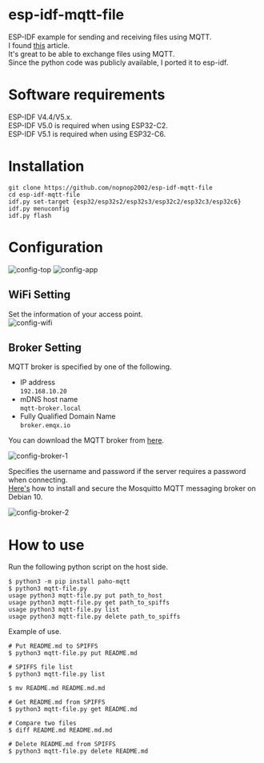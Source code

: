 # esp-idf-mqtt-file
ESP-IDF example for sending and receiving files using MQTT.   
I found [this](http://www.steves-internet-guide.com/send-file-mqtt/) article.   
It's great to be able to exchange files using MQTT.   
Since the python code was publicly available, I ported it to esp-idf.   

# Software requirements
ESP-IDF V4.4/V5.x.   
ESP-IDF V5.0 is required when using ESP32-C2.   
ESP-IDF V5.1 is required when using ESP32-C6.   

# Installation

```Shell
git clone https://github.com/nopnop2002/esp-idf-mqtt-file
cd esp-idf-mqtt-file
idf.py set-target {esp32/esp32s2/esp32s3/esp32c2/esp32c3/esp32c6}
idf.py menuconfig
idf.py flash
```

# Configuration   

![config-top](https://github.com/nopnop2002/esp-idf-mqtt-file/assets/6020549/aea9bf86-d953-4cd2-bbb6-0d75081ef4e8)
![config-app](https://github.com/nopnop2002/esp-idf-mqtt-file/assets/6020549/d39d17ec-e6be-462b-95fb-1d69256fd4f0)

## WiFi Setting
Set the information of your access point.   
![config-wifi](https://github.com/nopnop2002/esp-idf-mqtt-file/assets/6020549/16363fe8-728d-45a9-b106-56c806dee257)

## Broker Setting

MQTT broker is specified by one of the following.
- IP address   
 ```192.168.10.20```   
- mDNS host name   
 ```mqtt-broker.local```   
- Fully Qualified Domain Name   
 ```broker.emqx.io```

You can download the MQTT broker from [here](https://github.com/nopnop2002/esp-idf-mqtt-broker).   

![config-broker-1](https://github.com/nopnop2002/esp-idf-mqtt-file/assets/6020549/5a603ac6-44e2-4efc-a8c5-ce12e94eb684)

Specifies the username and password if the server requires a password when connecting.   
[Here's](https://www.digitalocean.com/community/tutorials/how-to-install-and-secure-the-mosquitto-mqtt-messaging-broker-on-debian-10) how to install and secure the Mosquitto MQTT messaging broker on Debian 10.   

![config-broker-2](https://github.com/nopnop2002/esp-idf-mqtt-file/assets/6020549/7d9708d0-0127-4b18-bc7d-fd4cce81a5bb)

# How to use   

Run the following python script on the host side.
```
$ python3 -m pip install paho-mqtt
$ python3 mqtt-file.py
usage python3 mqtt-file.py put path_to_host
usage python3 mqtt-file.py get path_to_spiffs
usage python3 mqtt-file.py list
usage python3 mqtt-file.py delete path_to_spiffs
```

Example of use.   
```
# Put README.md to SPIFFS
$ python3 mqtt-file.py put README.md

# SPIFFS file list
$ python3 mqtt-file.py list

$ mv README.md README.md.md

# Get README.md from SPIFFS
$ python3 mqtt-file.py get README.md

# Compare two files
$ diff README.md README.md.md

# Delete README.md from SPIFFS
$ python3 mqtt-file.py delete README.md
```

